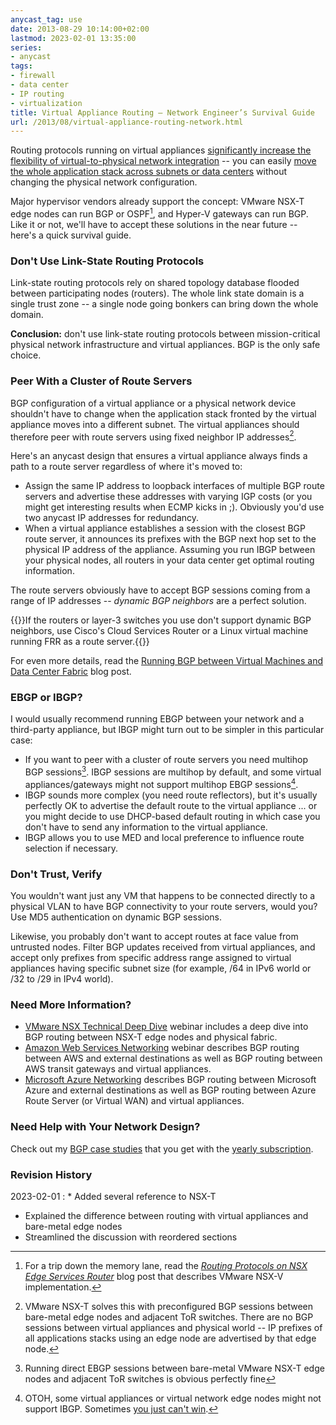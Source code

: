```yaml
---
anycast_tag: use
date: 2013-08-29 10:14:00+02:00
lastmod: 2023-02-01 13:35:00
series:
- anycast
tags:
- firewall
- data center
- IP routing
- virtualization
title: Virtual Appliance Routing – Network Engineer’s Survival Guide
url: /2013/08/virtual-appliance-routing-network.html
---
```

Routing protocols running on virtual appliances [significantly increase the flexibility of virtual-to-physical network integration](/2013/06/dynamic-routing-with-virtual-appliances.html) -- you can easily [move the whole application stack across subnets or data centers](/2013/05/simplify-your-disaster-recovery-with.html) without changing the physical network configuration.

Major hypervisor vendors already support the concept: VMware NSX-T edge nodes can run BGP or OSPF[^NSXV], and Hyper-V gateways can run BGP. Like it or not, we'll have to accept these solutions in the near future -- here's a quick survival guide.
<!--more-->

[^NSXV]: For a trip down the memory lane, read the _[Routing Protocols on NSX Edge Services Router](/2013/08/routing-protocols-on-nsx-edge-services.html)_ blog post that describes VMware NSX-V implementation.

### Don't Use Link-State Routing Protocols

Link-state routing protocols rely on shared topology database flooded between participating nodes (routers). The whole link state domain is a single trust zone -- a single node going bonkers can bring down the whole domain.

**Conclusion:** don't use link-state routing protocols between mission-critical physical network infrastructure and virtual appliances. BGP is the only safe choice.

### Peer With a Cluster of Route Servers

BGP configuration of a virtual appliance or a physical network device shouldn't have to change when the application stack fronted by the virtual appliance moves into a different subnet. The virtual appliances should therefore peer with route servers using fixed neighbor IP addresses[^MIGT].

[^MIGT]: VMware NSX-T solves this with preconfigured BGP sessions between bare-metal edge nodes and adjacent ToR switches. There are no BGP sessions between virtual appliances and physical world -- IP prefixes of all applications stacks using an edge node are advertised by that edge node.

Here's an anycast design that ensures a virtual appliance always finds a path to a route server regardless of where it's moved to:

-   Assign the same IP address to loopback interfaces of multiple BGP route servers and advertise these addresses with varying IGP costs (or you might get interesting results when ECMP kicks in ;). Obviously you'd use two anycast IP addresses for redundancy.
-   When a virtual appliance establishes a session with the closest BGP route server, it announces its prefixes with the BGP next hop set to the physical IP address of the appliance. Assuming you run IBGP between your physical nodes, all routers in your data center get optimal routing information.

The route servers obviously have to accept BGP sessions coming from a range of IP addresses -- _dynamic BGP neighbors_ are a perfect solution.

{{<note info>}}If the routers or layer-3 switches you use don't support dynamic BGP neighbors, use Cisco's Cloud Services Router  or a Linux virtual machine running FRR as a route server.{{</note>}}

For even more details, read the [Running BGP between Virtual Machines and Data Center Fabric](/2022/02/bgp-on-virtual-machines.html) blog post.

### EBGP or IBGP?

I would usually recommend running EBGP between your network and a third-party appliance, but IBGP might turn out to be simpler in this particular case:

-   If you want to peer with a cluster of route servers you need multihop BGP sessions[^BME]. IBGP sessions are multihop by default, and some virtual appliances/gateways might not support multihop EBGP sessions[^IBGPS].
-   IBGP sounds more complex (you need route reflectors), but it's usually perfectly OK to advertise the default route to the virtual appliance ... or you might decide to use DHCP-based default routing in which case you don't have to send any information to the virtual appliance.
-   IBGP allows you to use MED and local preference to influence route selection if necessary.

[^BME]: Running direct EBGP sessions between bare-metal VMware NSX-T edge nodes and adjacent ToR switches is obvious perfectly fine

[^IBGPS]: OTOH, some virtual appliances or virtual network edge nodes might not support IBGP. Sometimes [you just can't win](https://wiki.c2.com/?YouJustCantWin).

### Don't Trust, Verify

You wouldn't want just any VM that happens to be connected directly to a physical VLAN to have BGP connectivity to your route servers, would you? Use MD5 authentication on dynamic BGP sessions.

Likewise, you probably don't want to accept routes at face value from untrusted nodes. Filter BGP updates received from virtual appliances, and accept only prefixes from specific address range assigned to virtual appliances having specific subnet size (for example, /64 in IPv6 world or /32 to /29 in IPv4 world).

### Need More Information?

* [VMware NSX Technical Deep Dive](https://www.ipspace.net/VMware_NSX_Technical_Deep_Dive) webinar includes a deep dive into BGP routing between NSX-T edge nodes and physical fabric.
* [Amazon Web Services Networking](https://www.ipspace.net/Amazon_Web_Services_Networking) webinar describes BGP routing between AWS and external destinations as well as BGP routing between AWS transit gateways and virtual appliances.
* [Microsoft Azure Networking](https://www.ipspace.net/Microsoft_Azure_Networking) describes BGP routing between Microsoft Azure and external destinations as well as BGP routing between Azure Route Server (or Virtual WAN) and virtual appliances.

### Need Help with Your Network Design?

Check out my [BGP case studies](https://www.ipspace.net/ExpertExpress_Case_Studies) that you get with the [yearly subscription](http://www.ipspace.net/Subscription).

### Revision History

2023-02-01
: * Added several reference to NSX-T 
  * Explained the difference between routing with virtual appliances and bare-metal edge nodes
  * Streamlined the discussion with reordered sections
